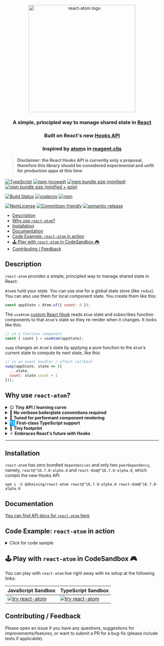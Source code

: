 <div>
  <p align="center">
    <img 
      src="https://document-export.canva.com/DADKGVfSlSY/19/preview/0001-541240887.png"
      height="350"
      width="350"
      alt="react-atom logo" />
  </p>
</div>

<h3 align="center">A simple, principled way to manage shared state in <a href="https://reactjs.org/">React</a></h3>

<h3 align="center">Built on React's new <a href="https://github.com/reactjs/reactjs.org/blob/f203cd5d86c4c611a31a4f72c5a91e2db0858ce3/content/docs/hooks-intro.md">Hooks API</a></h3>

<h3 align="center">Inspired by <a href="https://purelyfunctional.tv/guide/reagent/#atoms">atom</a>s in <a href="https://reagent-project.github.io/">reagent.cljs</a></h3>

> #### Disclaimer: the React Hooks API is currently only a proposal, therefore this library should be considered experimental and unfit for production apps at this time

[![TypeScript](https://badges.frapsoft.com/typescript/version/typescript-next.svg?v=101)](https://github.com/ellerbrock/typescript-badges/)
[![npm (scoped)](https://img.shields.io/npm/v/@dbeining/react-atom.svg)](https://www.npmjs.com/package/@dbeining/react-atom)
[![npm bundle size (minified)](https://img.shields.io/bundlephobia/min/@dbeining/react-atom.svg)](https://bundlephobia.com/result?p=@dbeining/react-atom)
[![npm bundle size (minified + gzip)](https://img.shields.io/bundlephobia/minzip/@dbeining/react-atom.svg)](https://bundlephobia.com/result?p=@dbeining/react-atom)

[![Build Status](https://travis-ci.com/derrickbeining/react-atom.svg?branch=master)](https://travis-ci.com/derrickbeining/react-atom)
[![codecov](https://codecov.io/gh/derrickbeining/react-atom/branch/master/graph/badge.svg)](https://codecov.io/gh/derrickbeining/react-atom)
[![npm](https://img.shields.io/npm/dt/@dbeining/react-atom.svg)](https://www.npmjs.com/package/@dbeining/react-atom)

[![NpmLicense](https://img.shields.io/npm/l/@dbeining/react-atom.svg)](https://www.npmjs.com/package/@dbeining/react-atom)
[![Commitizen friendly](https://img.shields.io/badge/commitizen-friendly-brightgreen.svg)](http://commitizen.github.io/cz-cli/)
[![semantic-release](https://img.shields.io/badge/%20%20%F0%9F%93%A6%F0%9F%9A%80-semantic--release-e10079.svg)](https://github.com/semantic-release/semantic-release)

- [Description](#description)
- [Why use `react-atom`?](#why-use-react-atom)
- [Installation](#installation)
- [Documentation](#documentation)
- [Code Example: `react-atom` in action](#code-example-react-atom-in-action)
- [🕹️ Play with `react-atom` in CodeSandbox 🎮️](#%F0%9F%95%B9%EF%B8%8F-play-with-react-atom-in-codesandbox-%F0%9F%8E%AE%EF%B8%8F)
- [Contributing / Feedback](#contributing--feedback)



## Description

`react-atom` provides a simple, principled way to manage shared state in React:

`Atom`s hold your state. You can use one for a global state store (like `redux`). You can also use them for local component state. You create them like this:

```js
const appState = Atom.of({ count: 0 });
```

The `useAtom` [custom React Hook][customhooksurl] reads `Atom` state and subscribes function components to that `Atom`'s state so they re-render when it changes. It looks like this:

```js
// in a function component
const { count } = useAtom(appState);
```

`swap` changes an `Atom`'s state by applying a pure function to the `Atom`'s current state to compute its next state, like this:

```js
// in an event handler / effect callback
swap(appState, state => ({
  ...state,
  count: state.count + 1
}));
```

## Why use `react-atom`?

<details>
  <summary>
    😌 <strong>Tiny API / learning curve</strong>
  </summary>
  A total of five functions, and most of the time you'll only need three of them.
  <hr>
</details>
<details>
  <summary>
    🚫 <strong>No verbose boilerplate conventions required</strong>   
  </summary>
  You could use <code>redux</code>-style actions and reducers to update state with <code>react-atom</code>, but you certainly don't have to.
  <hr>
</details>
<details>
  <summary>
    🎵 <strong>Tuned for performant component rendering</strong>   
  </summary>
  The <code>useAtom</code> hook accepts an optional <code>select</code> function that lets components subscribe to computed state. That means the component will only re-render when the value returned from <code>select</code> changes.
  <hr>
</details>
<details>
  <summary>
    <span style="background:#00a1f1;color:white;font-weight:500;padding:1px 0px;">TS</span> <strong>First-class TypeScript support</strong>   
  </summary>
  <code>react-atom</code> is written in TypeScript so that every release is published with correct, high quality typings.
  <hr>
</details>
<details>
  <summary>
  👣 <strong>Tiny footprint</strong> 
  </summary>

  <a href="https://bundlephobia.com/result?p=@dbeining/react-atom">
    <image 
      src="https://img.shields.io/bundlephobia/min/@dbeining/react-atom.svg" 
      alt="react-atom minified file size"/>
  </a>

  <a href="https://bundlephobia.com/result?p=@dbeining/react-atom">
    <image 
      src="https://img.shields.io/bundlephobia/minzip/@dbeining/react-atom.svg" 
      alt="react-atom minified+gzipped file size"/>
  </a>
  <hr>
</details>
<details>
  <summary>
    ⚛️ <strong>Embraces React's future with Hooks</strong>   
  </summary>
  Hooks will make <code>class</code> components and their kind (higher-order components, render-prop components, and function-as-child components) obsolete. <code>react-atom</code> makes it easy to manage shared state with just function components and hooks.
</details>

---


## Installation

`react-atom` has zero bundled `dependencies` and only two `peerDependency`,
namely, `react@^16.7.0-alpha.0` and `react-dom@^16.7.0-alpha.0`, which contain
the new Hooks API.

```
npm i -S @dbeining/react-atom react@^16.7.0-alpha.0 react-dom@^16.7.0-alpha.0
```

## Documentation

[You can find API docs for `react-atom` here](https://derrickbeining.github.io/react-atom/)

## Code Example: `react-atom` in action

<details>
  <summary>
   Click for code sample 
  </summary>

```jsx
import React from "react";
import ReactDOM from "react-dom";
import { Atom, useAtom, swap } from "@dbeining/react-atom";

//------------------------ APP STATE ------------------------------//

const stateAtom = Atom.of({
  count: 0,
  text: "",
  data: {
    // ...just imagine
  }
});

//------------------------ EFFECTS ------------------------------//

const increment = () => swap(stateAtom, state => ({ 
  ...state, 
  count: state.count + 1 
}));

const decrement = () => swap(stateAtom, state => ({ 
  ...state, 
  count: state.count - 1 
}));

const updateText = evt => swap(stateAtom, state => ({ 
  ...state, 
text: evt.target.value 
}));

const loadSomething = () =>
  fetch("https://jsonplaceholder.typicode.com/todos/1")
    .then(res => res.json())
    .then(data => swap(stateAtom, state => ({ ...state, data })))
    .catch(console.error);

//------------------------ COMPONENT ------------------------------//

export const App = () => {
  const { count, data, text } = useAtom(stateAtom);

  return (
    <div>
      <p>Count: {count}</p>
      <p>Text: {text}</p>

      <button onClick={increment}>Moar</button>
      <button onClick={decrement}>Less</button>
      <button onClick={loadSomething}>Load Data</button>
      <input type="text" onChange={updateText} value={text} />

      <p>{JSON.stringify(data, null, "  ")}</p>
    </div>
  );
};

ReactDOM.render(<App />, document.getElementById("root"));
```

</details>

## 🕹️ Play with `react-atom` in CodeSandbox 🎮️

You can play with `react-atom` live right away with no setup at the following links:

| JavaScript Sandbox              | TypeScript Sandbox              |
| ------------------------------- | ------------------------------- |
| [![try react-atom][imgurl]][js] | [![try react-atom][imgurl]][ts] |

## Contributing / Feedback

Please open an issue if you have any questions, suggestions for
improvements/features, or want to submit a PR for a bug-fix (please include
tests if applicable).

[customhooksurl]: https://github.com/reactjs/reactjs.org/blob/b7262e78b6efe1d7901afd851fb9cbef5414b361/content/docs/hooks-custom.md
[hooksurl]: https://github.com/reactjs/reactjs.org/blob/f203cd5d86c4c611a31a4f72c5a91e2db0858ce3/content/docs/hooks-intro.md
[imgurl]: https://codesandbox.io/static/img/play-codesandbox.svg
[js]: https://codesandbox.io/s/m3x9wn6kmy
[ts]: https://codesandbox.io/s/km72yynqov

